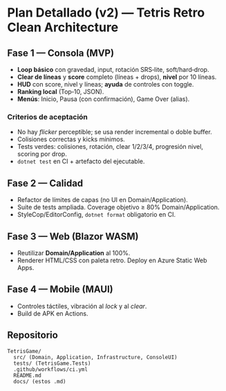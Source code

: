 # Plan Detallado (v2) — Tetris Retro Clean Architecture

## Fase 1 — Consola (MVP)
- **Loop básico** con gravedad, input, rotación SRS‑lite, soft/hard‑drop.
- **Clear de líneas** y **score** completo (líneas + drops), **nivel** por 10 líneas.
- **HUD** con score, nivel y líneas; **ayuda** de controles con toggle.
- **Ranking local** (Top‑10, JSON).
- **Menús**: Inicio, Pausa (con confirmación), Game Over (alias).

### Criterios de aceptación
- No hay *flicker* perceptible; se usa render incremental o doble buffer.
- Colisiones correctas y kicks mínimos.
- Tests verdes: colisiones, rotación, clear 1/2/3/4, progresión nivel, scoring por drop.
- `dotnet test` en CI + artefacto del ejecutable.

## Fase 2 — Calidad
- Refactor de límites de capas (no UI en Domain/Application).
- Suite de tests ampliada. Coverage objetivo ≥ 80% Domain/Application.
- StyleCop/EditorConfig, `dotnet format` obligatorio en CI.

## Fase 3 — Web (Blazor WASM)
- Reutilizar **Domain/Application** al 100%.
- Renderer HTML/CSS con paleta retro. Deploy en Azure Static Web Apps.

## Fase 4 — Mobile (MAUI)
- Controles táctiles, vibración al *lock* y al *clear*.
- Build de APK en Actions.

## Repositorio
```
TetrisGame/
  src/ (Domain, Application, Infrastructure, ConsoleUI)
  tests/ (TetrisGame.Tests)
  .github/workflows/ci.yml
  README.md
  docs/ (estos .md)
```